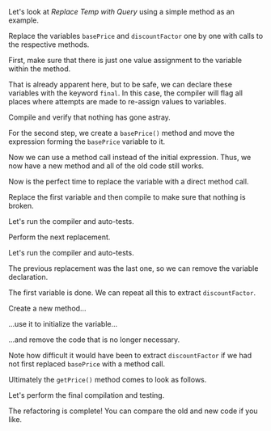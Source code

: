 Let's look at <i>Replace Temp with Query</i> using a simple method as an example.

Replace the variables <code>basePrice</code> and <code>discountFactor</code> one by one with calls to the respective methods.

First, make sure that there is just one value assignment to the variable within the method.

That is already apparent here, but to be safe, we can declare these variables with the keyword <code>final</code>. In this case, the compiler will flag all places where attempts are made to re-assign values to variables.

Compile and verify that nothing has gone astray.

For the second step, we create a <code>basePrice()</code> method and move the expression forming the <code>basePrice</code> variable to it.

Now we can use a method call instead of the initial expression. Thus, we now have a new method and all of the old code still works.

Now is the perfect time to replace the variable with a direct method call.

Replace the first variable and then compile to make sure that nothing is broken.

Let's run the compiler and auto-tests.

Perform the next replacement.

Let's run the compiler and auto-tests.

The previous replacement was the last one, so we can remove the variable declaration.

The first variable is done. We can repeat all this to extract <code>discountFactor</code>.

Create a new method…

…use it to initialize the variable…

…and remove the code that is no longer necessary.

Note how difficult it would have been to extract <code>discountFactor</code> if we had not first replaced <code>basePrice</code> with a method call.

Ultimately the <code>getPrice()</code> method comes to look as follows.

Let's perform the final compilation and testing.

The refactoring is complete! You can compare the old and new code if you like.